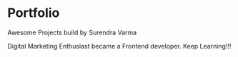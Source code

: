 # Portfolio


Awesome Projects build by Surendra Varma

Digital Marketing Enthusiast became a Frontend developer. Keep Learning!!!
